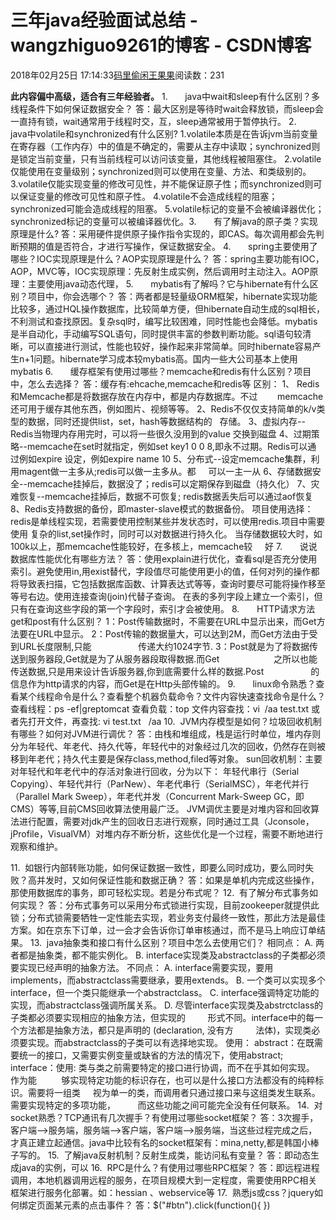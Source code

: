 
# 三年java经验面试总结 - wangzhiguo9261的博客 - CSDN博客


2018年02月25日 17:14:33[码里偷闲王果果](https://me.csdn.net/wangzhiguo9261)阅读数：231


**此内容偏中高级，适合有三年经验者。**
1.       java中wait和sleep有什么区别？多线程条件下如何保证数据安全？
答：最大区别是等待时wait会释放锁，而sleep会一直持有锁，wait通常用于线程时交，互，sleep通常被用于暂停执行。
2.       java中volatile和synchronized有什么区别?
1.volatile本质是在告诉jvm当前变量在寄存器（工作内存）中的值是不确定的，需要从主存中读取；synchronized则是锁定当前变量，只有当前线程可以访问该变量，其他线程被阻塞住。
2.volatile仅能使用在变量级别；synchronized则可以使用在变量、方法、和类级别的。
3.volatile仅能实现变量的修改可见性，并不能保证原子性；而synchronized则可以保证变量的修改可见性和原子性。
4.volatile不会造成线程的阻塞；synchronized可能会造成线程的阻塞。 
5.volatile标记的变量不会被编译器优化；synchronized标记的变量可以被编译器优化。3.       有了解java的原子类？实现原理是什么?
答：采用硬件提供原子操作指令实现的，即CAS。每次调用都会先判断预期的值是否符合，才进行写操作，保证数据安全。
4.       spring主要使用了哪些？IOC实现原理是什么？AOP实现原理是什么？
答：spring主要功能有IOC，AOP，MVC等，IOC实现原理：先反射生成实例，然后调用时主动注入。AOP原理：主要使用java动态代理，
5.       mybatis有了解吗？它与hibernate有什么区别？项目中，你会选哪个？
答：两者都是轻量级ORM框架，hibernate实现功能比较多，通过HQL操作数据库，比较简单方便，但hibernate自动生成的sql相长，不利测试和查找原因。复杂sql时，编写比较困难，同时性能也会降低。mybatis是半自动化，手动编写SQL语句，同时提供丰富的参数判断功能。sql语句较清晰，可以直接进行测试，性能也较好，操作起来非常简单。同时hibernate容易产生n+1问题。hibernate学习成本较mybatis高。国内一些大公司基本上使用mybatis
6.       缓存框架有使用过哪些？memcache和redis有什么区别？项目中，怎么去选择？
答：缓存有:ehcache,memcache和redis等
区别：
1、 Redis和Memcache都是将数据存放在内存中，都是内存数据库。不过        memcache还可用于缓存其他东西，例如图片、视频等等。
2、Redis不仅仅支持简单的k/v类型的数据，同时还提供list，set，hash等数据结构的   存储。
3、虚拟内存--Redis当物理内存用完时，可以将一些很久没用到的value 交换到磁盘
4、过期策略--memcache在set时就指定，例如set key1 0 0 8,即永不过期。Redis可以通 过例如expire 设定，例如expire name 10
5、分布式--设定memcache集群，利用magent做一主多从;redis可以做一主多从。都     可以一主一从
6、存储数据安全--memcache挂掉后，数据没了；redis可以定期保存到磁盘（持久化）
7、灾难恢复--memcache挂掉后，数据不可恢复; redis数据丢失后可以通过aof恢复
8、Redis支持数据的备份，即master-slave模式的数据备份。
项目使用选择：
redis是单线程实现，若需要使用控制某些并发状态时，可以使用redis.项目中需要使用 复杂的list,set操作时，同时可以对数据进行持久化。
当存储数据较大时，如100k以上，那memcache性能较好，在多核上，memcache较     好
7.       说说数据库性能优化有哪些方法？
答：使用explain进行优化，查看sql是否充分使用索引。避免使用in,用exist替代，字段值尽可能使用更小的值，任何对列的操作都将导致表扫描，它包括数据库函数、计算表达式等等，查询时要尽可能将操作移至等号右边。使用连接查询(join)代替子查询。
在表的多列字段上建立一个索引，但只有在查询这些字段的第一个字段时，索引才会被使用。
8.       HTTP请求方法get和post有什么区别？
1：Post传输数据时，不需要在URL中显示出来，而Get方法要在URL中显示。
2：Post传输的数据量大，可以达到2M，而Get方法由于受到URL长度限制,只能                   传递大约1024字节.
3：Post就是为了将数据传送到服务器段,Get就是为了从服务器段取得数据.而Get                      之所以也能传送数据,只是用来设计告诉服务器,你到底需要什么样的数据.Post                   的信息作为http请求的内容，而Get是在Http头部传输的。
9.       linux命令熟悉？查看某个线程命令是什么？查看整个机器负载命令？文件内容快速查找命令是什么？
查看线程：ps -ef|greptomcat
查看负载：top
文件内容查找：vi  /aa test.txt 或者先打开文件，再查找: vi test.txt   /aa
10.  JVM内存模型是如何？垃圾回收机制有哪些？如何对JVM进行调优？
答：由栈和堆组成，栈是运行时单位，堆内存则分为年轻代、年老代、持久代等，年轻代中的对象经过几次的回收，仍然存在则被移到年老代；持久代主要是保存class,method,filed等对象。
sun回收机制：主要对年轻代和年老代中的存活对象进行回收，分为以下：
年轻代串行（Serial Copying）、年轻代并行（ParNew）、年老代串行（SerialMSC），年老代并行（Parallel Mark Sweep），年老代并发（Concurrent Mark-Sweep GC，即CMS）等等,目前CMS回收算法使用最广泛。
JVM调优主要是对堆内容和回收算法进行配置，需要对jdk产生的回收日志进行观察，同时通过工具（Jconsole，jProfile，VisualVM）对堆内存不断分析，这些优化是一个过程，需要不断地进行观察和维护。

11.  如银行内部转账功能，如何保证数据一致性，即要么同时成功，要么同时失败？高并发时，又如何保证性能和数据正确？
答：如果是单机内完成这些操作，那使用数据库的事务，即可轻松实现。若是分布式呢？
12.  有了解分布式事务如何实现？
答：分布式事务可以采用分布式锁进行实现，目前zookeeper就提供此锁；分布式锁需要牺牲一定性能去实现，若业务支付最终一致性，那此方法是最佳方案。如在京东下订单，过一会才会告诉你订单审核通过，而不是马上响应订单结果。
13.  java抽象类和接口有什么区别？项目中怎么去使用它们？
相同点：
A. 两者都是抽象类，都不能实例化。
B. interface实现类及abstractclass的子类都必须要实现已经声明的抽象方法。
不同点：
A. interface需要实现，要用implements，而abstractclass需要继承，要用extends。
B. 一个类可以实现多个interface，但一个类只能继承一个abstractclass。
C. interface强调特定功能的实现，而abstractclass强调所属关系。
D. 尽管interface实现类及abstrctclass的子类都必须要实现相应的抽象方法，但实现的         形式不同。interface中的每一个方法都是抽象方法，都只是声明的 (declaration, 没有方         法体)，实现类必须要实现。而abstractclass的子类可以有选择地实现。
使用：
abstract：在既需要统一的接口，又需要实例变量或缺省的方法的情况下，使用abstract;
interface：使用: 类与类之前需要特定的接口进行协调，而不在乎其如何实现。 作为能          够实现特定功能的标识存在，也可以是什么接口方法都没有的纯粹标识。需要将一组类     视为单一的类，而调用者只通过接口来与这组类发生联系。需要实现特定的多项功能，         而这些功能之间可能完全没有任何联系。
14.  对socket熟悉？TCP通讯有几次握手？有使用过哪些socket框架？
答：3次握手，客户端-->服务端，服务端-->客户端，客户端-->服务端，当这些过程完成之后，才真正建立起通信。java中比较有名的socket框架有：mina,netty,都是韩国小棒子写的。
15.  了解java反射机制？反射生成类，能访问私有变量？
答：即动态生成java的实例，可以
16.  RPC是什么？有使用过哪些RPC框架？
答：即远程进程调用，本地机器调用远程的服务，在项目规模大到一定程度，需要使用RPC相关框架进行服务化部署。如：hessian 、webservice等
17.  熟悉js或css？jquery如何绑定页面某元素的点击事件？
答：$("\#btn").click(function(){
})


